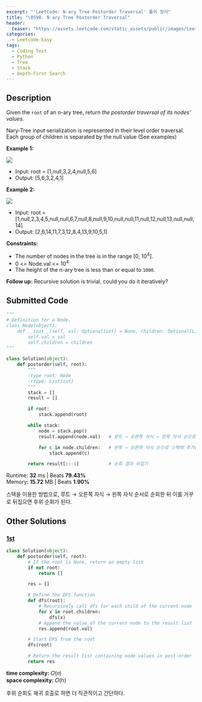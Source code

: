```yaml
---
excerpt: "'LeetCode: N-ary Tree Postorder Traversal' 풀이 정리"
title: "\0590. N-ary Tree Postorder Traversal"
header:
  teaser: "https://assets.leetcode.com/static_assets/public/images/LeetCode_Sharing.png"
categories:
  - Leetcode-Easy
tags:
  - Coding Test
  - Python
  - Tree
  - Stack
  - Depth-First Search
---
```


## <i class="fa-solid fa-file-lines"></i> Description

Given the `root` of an n-ary tree, return *the postorder traversal of its nodes' values.*

Nary-Tree input serialization is represented in their level order traversal. Each group of children is separated by the null value (See examples)

**Example 1:**

![](https://assets.leetcode.com/uploads/2018/10/12/narytreeexample.png)
- Input: root = [1,null,3,2,4,null,5,6]
- Output: [5,6,3,2,4,1]

**Example 2:**

![](https://assets.leetcode.com/uploads/2019/11/08/sample_4_964.png)
- Input: root = [1,null,2,3,4,5,null,null,6,7,null,8,null,9,10,null,null,11,null,12,null,13,null,null,14]
- Output: [2,6,14,11,7,3,12,8,4,13,9,10,5,1]

**Constraints:**

- The number of nodes in the tree is in the range [0, 10<sup>4</sup>].
- 0 <= Node.val <= 10<sup>4</sup>
- The height of the n-ary tree is less than or equal to `1000`.

**Follow up:** Recursive solution is trivial, could you do it iteratively?

## <i class="fa-solid fa-cloud-arrow-up"></i> Submitted Code

```python
"""
# Definition for a Node.
class Node(object):
	def __init__(self, val: Optional[int] = None, children: Optional[List['Node']] = None):
        self.val = val
        self.children = children
"""

class Solution(object):
    def postorder(self, root):
        """
        :type root: Node
        :rtype: List[int]
        """
        stack = []
        result = []

        if root:
            stack.append(root)

        while stack:
            node = stack.pop()        
            result.append(node.val)   # 루트 → 오른쪽 자식 → 왼쪽 자식 순으로 순회

            for c in node.children:   # 왼쪽 → 오른쪽 자식 순으로 스택에 추가(역순x)
                stack.append(c)

        return result[::-1]           # 순회 결과 뒤집기
```
<i class="fa-solid fa-clock"></i> Runtime: **32** ms \| Beats **79.43%**    
<i class="fa-solid fa-memory"></i> Memory: **15.72** MB \| Beats **1.90%**

스택을 이용한 방법으로, 루트 → 오른쪽 자식 → 왼쪽 자식 순서로 순회한 뒤 이를 거꾸로 뒤집으면 후위 순회가 된다.

## <i class="fa-solid fa-flask"></i> Other Solutions

### <a href="" target="_blank">1st</a>

```python
class Solution(object):
    def postorder(self, root):
        # If the root is None, return an empty list
        if not root:
            return []

        res = []

        # Define the DFS function
        def dfs(root):
            # Recursively call dfs for each child of the current node
            for x in root.children:
                dfs(x)
            # Append the value of the current node to the result list
            res.append(root.val)

        # Start DFS from the root
        dfs(root)

        # Return the result list containing node values in post-order
        return res
```
<i class="fa-solid fa-clock"></i> **time complexity:** 𝑂(𝑛)    
<i class="fa-solid fa-memory"></i> **space complexity:** 𝑂(ℎ)           

후위 순회도 재귀 호출로 하면 더 직관적이고 간단하다.